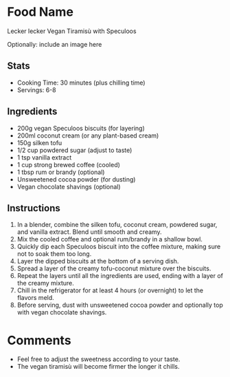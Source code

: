 # Food Name

Lecker lecker Vegan Tiramisù with Speculoos

Optionally: include an image here

## Stats
- Cooking Time: 30 minutes (plus chilling time)
- Servings: 6-8

## Ingredients
- 200g vegan Speculoos biscuits (for layering)
- 200ml coconut cream (or any plant-based cream)
- 150g silken tofu
- 1/2 cup powdered sugar (adjust to taste)
- 1 tsp vanilla extract
- 1 cup strong brewed coffee (cooled)
- 1 tbsp rum or brandy (optional)
- Unsweetened cocoa powder (for dusting)
- Vegan chocolate shavings (optional)

## Instructions
1. In a blender, combine the silken tofu, coconut cream, powdered sugar, and vanilla extract. Blend until smooth and creamy.
2. Mix the cooled coffee and optional rum/brandy in a shallow bowl.
3. Quickly dip each Speculoos biscuit into the coffee mixture, making sure not to soak them too long.
4. Layer the dipped biscuits at the bottom of a serving dish.
5. Spread a layer of the creamy tofu-coconut mixture over the biscuits.
6. Repeat the layers until all the ingredients are used, ending with a layer of the creamy mixture.
7. Chill in the refrigerator for at least 4 hours (or overnight) to let the flavors meld.
8. Before serving, dust with unsweetened cocoa powder and optionally top with vegan chocolate shavings.

# Comments
- Feel free to adjust the sweetness according to your taste.
- The vegan tiramisù will become firmer the longer it chills.
